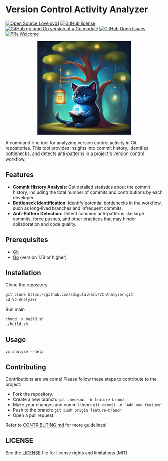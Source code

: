 # Version Control Activity Analyzer

[![Open Source Love svg1](https://badges.frapsoft.com/os/v1/open-source.svg?v=103)](https://github.com/adigulalkari/VC-Analyzer)
[![GitHub license](https://img.shields.io/github/license/adigulalkari/VC-Analyzer.svg)](https://github.com/adigulalkari/VC-Analyzer/blob/main/LICENSE)
[![GitHub go.mod Go version of a Go module](https://img.shields.io/github/go-mod/go-version/IEEE-VIT/termiboard.svg)](https://github.com/adigulalkari/VC-Analyzer)
[![GitHub Open Issues](https://img.shields.io/github/issues-raw/adigulalkari/VC-Analyzer)](https://github.com/adigulalkari/VC-Analyzer/issues)
[![PRs Welcome](https://img.shields.io/badge/PRs-welcome-brightgreen.svg)](https://github.com/adigulalkari/VC-Analyzer/issues/new/choose)


<p align="center">
    <img src="assets/logo.png" alt="Logo" />
</p>

A command-line tool for analyzing version control activity in Git repositories. This tool provides insights into commit history, identifies bottlenecks, and detects anti-patterns in a project's version control workflow.

## Features

- **Commit History Analysis**: Get detailed statistics about the commit history, including the total number of commits and contributions by each developer.
- **Bottleneck Identification**: Identify potential bottlenecks in the workflow, such as long-lived branches and infrequent commits.
- **Anti-Pattern Detection**: Detect common anti-patterns like large commits, force pushes, and other practices that may hinder collaboration and code quality.

## Prerequisites

- [Git](https://git-scm.com/downloads)
- [Go](https://golang.org/doc/install) (version 1.18 or higher)

## Installation

Clone the repository
```
git clone https://github.com/adigulalkari/VC-Analyzer.git
cd VC-Analyzer
```
Run main
```
chmod +x build.sh
./build.sh
```

## Usage
```
vc-analyze --help
```

## Contributing
Contributions are welcome! Please follow these steps to contribute to the project:

- Fork the repository.
- Create a new branch: ```git checkout -b feature-branch```
- Make your changes and commit them: ```git commit -m "Add new feature"```
- Push to the branch: ```git push origin feature-branch```
- Open a pull request.

Refer to [CONTRIBUTING.md](https://github.com/adigulalkari/VC-Analyzer/blob/main/CONTRIBUTING.md) for more guidelines!

## LICENSE
See the [LICENSE](https://github.com/adigulalkari/VC-Analyzer/blob/main/LICENSE) file for license rights and limitations (MIT).

